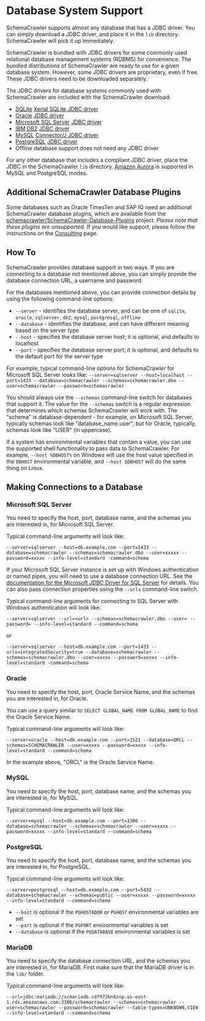 # Database System Support

SchemaCrawler supports almost any database that has a JDBC driver. You can simply download a JDBC driver, and place it in the `lib` directory. SchemaCrawler will pick it up immediately.

SchemaCrawler is bundled with JDBC drivers for some commonly used relational database management systems (RDBMS) for convenience. The bundled distributions of SchemaCrawler are ready to use for a given database system. However, some JDBC drivers are proprietary, even if free. These JDBC drivers need to be downloaded separately.

The JDBC drivers for database systems commonly used with SchemaCrawler are included with the SchemaCrawler download:

- [SQLite](http://www.sqlite.org/) [Xerial SQLite JDBC driver](https://github.com/xerial/sqlite-jdbc) 
- [Oracle](http://www.oracle.com/) [JDBC driver](http://www.oracle.com/technology/software/tech/java/sqlj_jdbc/index.html)
- [Microsoft SQL Server](http://www.microsoft.com/sqlserver/) [JDBC driver](https://github.com/Microsoft/mssql-jdbc)
- [IBM DB2](http://www.ibm.com/software/data/db2/) [JDBC driver](https://www.ibm.com/support/pages/db2-jdbc-driver-versions-and-downloads)
- [MySQL](http://www.mysql.com/) [Connector/J JDBC driver](http://dev.mysql.com/downloads/connector/j/)
- [PostgreSQL](http://www.postgresql.org/) [JDBC driver](http://jdbc.postgresql.org/)
- Offline database support does not need any JDBC driver

For any other database that includes a compliant JDBC driver, place the JDBC in the
SchemaCrawler `lib` directory. [Amazon Aurora](https://aws.amazon.com/rds/aurora/) is supported 
in MySQL and PostgreSQL modes.


## Additional SchemaCrawler Database Plugins

Some databases such as Oracle TimesTen and SAP IQ need an additional SchemaCrawler database
plugins, which are available from the
[schemacrawler/SchemaCrawler-Database-Plugins](https://github.com/schemacrawler/SchemaCrawler-Database-Plugins)
project. _Please note that these plugins are unsupported._ If you would like support, please
follow the instructions on the [Consulting](consulting.html) page.


## How To

SchemaCrawler provides database support in two ways. If you are connecting to a database
not mentioned above, you can simply provide the database connection URL, a username and password.

For the databases mentioned above, you can provide connection details by using the following
command-line options:

- `--server` - identifies the database server, and can be one of `sqlite`, `oracle`, `sqlserver`,
   `db2`, `mysql`, `postgresql`, `offline`
- `--database` - identifies the database, and can have different meaning based on the server type
- `--host` - specifies the database server host; it is optional, and defaults to localhost
- `--port` - specifies the database server port; it is optional, and defaults to the default port for the server type

For example, typical command-line options for SchemaCrawler for Microsoft SQL Server looks like:
`--server=sqlserver --host=localhost --port=1433 --database=schemacrawler --schemas=schemacrawler.dbo
--user=schemacrawler --password=schemacrawler`

You should always use the `--schemas` command-line switch for databases that support it. The value
for the `--schemas` switch is a regular expression that determines which schemas SchemaCrawler will
work with. The "schema" is database-dependent - for example, on Microsoft SQL Server, typically
schemas look like "database_name.user", but for Oracle, typically, schemas look like "USER" (in uppercase).

If a system has environmental variables that contain a value, you can use the supported shell functionality to pass data to SchemaCrawler. For example, `--host %DBHOST%` on Windows will use the host value specified in the `DBHOST` environmental variable, and `--host $DBHOST` will do the same thing on Linux.

## Making Connections to a Database

### Microsoft SQL Server

You need to specify the host, port, database name, and the schemas you
are interested in, for Microsoft SQL Server.


Typical command-line arguments will look like:
```
--server=sqlserver --host=db.example.com --port=1433 --database=schemacrawler --schemas=schemacrawler.dbo --user=xxxxx --password=xxxxx --info-level=standard -command=schema
```

If your Microsoft SQL Server instance is set up with Windows authentication or named pipes, you
will need to use a database connection URL. See the
[documentation for the Microsoft JDBC Driver for SQL Server](https://msdn.microsoft.com/en-us/library/mt720657)
for details. You can also pass connection properties using the `--urlx` command-line switch.

Typical command-line arguments for connecting to SQL Server with Windows authentication will look like:
```
--server=sqlserver --url=<url> --schemas=schemacrawler.dbo --user= --password= --info-level=standard --command=schema
```
or
```
--server=sqlserver --host=db.example.com --port=1433 --urlx=integratedSecurity=true --database=schemacrawler --schemas=schemacrawler.dbo --user=xxxxx --password=xxxxx --info-level=standard -command=schema
```

### Oracle

You need to specify the host, port, Oracle Service Name, and the schemas you
are interested in, for Oracle.

You can use a query similar to `SELECT GLOBAL_NAME FROM GLOBAL_NAME`
to find the Oracle Service Name.
    
Typical command-line arguments will look like:
```
--server=oracle --host=db.example.com --port=1521 --database=ORCL --schemas=SCHEMACRAWLER --user=xxxxx --password=xxxxx --info-level=standard --command=schema
```

In the example above, "ORCL" is the Oracle Service Name.


### MySQL

You need to specify the host, port, database name, and the schemas you
are interested in, for MySQL.


Typical command-line arguments will look like:
```
--server=mysql --host=db.example.com --port=3306 --database=schemacrawler --schemas=schemacrawler --user=xxxxx --password=xxxxx --info-level=standard --command=schema
```

### PostgreSQL

You need to specify the host, port, database name, and the schemas you
are interested in, for PostgreSQL.


Typical command-line arguments will look like:
```
--server=postgresql --host=db.example.com --port=5432 --database=schemacrawler --schemas=public --user=xxxxx --password=xxxxx --info-level=standard --command=schema
```
* `--host`  is optional if the `PGHOSTADDR` or `PGHOST` environmental variables are set
* `--port`  is optional if the `PGPORT` environmental variables is set
* `--database`  is optional if the `PGDATABASE`  environmental variables is set

### MariaDB

You need to specify the database connection URL, and the schemas you are
interested in, for MariaDB. First make sure that the MariaDB driver is
in the `lib/` folder.


Typical command-line arguments will look like:
```
--url=jdbc:mariadb://scmariadb.cdf972bn8znp.us-east-1.rds.amazonaws.com:3306/schemacrawler --schemas=schemacrawler --user=schemacrawler --password=schemacrawler --table-types=UNKNOWN,VIEW --info-level=standard --command=schema
```
